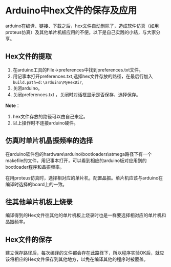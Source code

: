 # Arduino中hex文件的保存及应用 

arduino在编译、链接、下载之后，hex文件自动删除了，造成软件仿真（如用proteus仿真）及其他单片机板应用的不便。以下是自己实践的小结，与大家分享。

##  Hex文件的提取 

1. 在arduino工具的File->preferences中找到preferences.txt文件。 
2. 用记事本打开preferences.txt,选择hex文件存放的路径，在最后行加入`build.path=d:\arduino\MyHexDir`,
3. 关闭arduino。 
4. 关闭preferences.txt ，关闭时对话框显示是否保存，选择保存。 

**Note**：

1. hex文件存放的路径可以由自己来定。
2. 以上操作时不连接arduino硬件。

## 仿真时单片机晶振频率的选择 

在arduino软件包的hardware\arduino\bootloaders\atmega路径下有一个makefile的文件，用记事本打开，可以看到相应的arduino板对应用到的bootloader程序和晶振频率。 

在用proteus仿真时，选择相对应的单片机，配置晶振。单片机应该与arduino在编译时选择的board上的一致。 
 
## 往其他单片机板上烧录 

编译得到的Hex文件往其他的单片机板上烧录时也是一样要选择相对应的单片机和晶振频率。

## Hex文件的保存 
建立保存路径后，每次编译的文件都会存在此路径下，所以程序实验OK后，就应该将相应的Hex文件保存到其他地方，以免在编译其他的程序时被覆盖。
